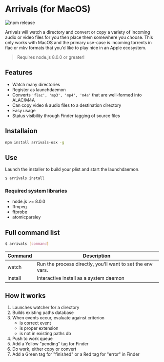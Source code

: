 # Arrivals (for MacOS)

![npm release](https://img.shields.io/npm/v/arrivals-osx.svg?style=flat)

Arrivals will watch a directory and convert or copy a variety of incoming
audio or video files for you then place them somewhere you choose. This only
works with MacOS and the primary use-case is incoming torrents in flac or mkv
formats that you'd like to play nice in an Apple ecosystem.

> Requires node.js 8.0.0 or greater!

## Features

- Watch many directories
- Register as launchdaemon
- Converts `'flac', 'mp3', 'mp4', 'm4a'` that are well-formed
  into ALAC/M4A
- Can copy video & audio files to a destination directory
- Easy usage
- Status visibility through Finder tagging of source files

## Installaion

```bash
npm install arrivals-osx -g
```

## Use

Launch the installer to build your plist and start the launchdaemon.

```bash
$ arrivals install
```

### Required system libraries

- node.js >= 8.0.0
- ffmpeg
- ffprobe
- atomicparsley

## Full command list

```bash
$ arrivals [command]
```

| Command | Description                                                |
| ------- | ---------------------------------------------------------- |
| watch   | Run the process directly, you'll want to set the env vars. |
| install | Interactive install as a system daemon                     |

## How it works

1. Launches watcher for a directory
2. Builds existing paths database
3. When events occur, evaluate against criterion
   - is correct event
   - is proper extension
   - is not in existing paths db
4. Push to work queue
5. Add a Yellow "pending" tag for Finder
6. Do work, either copy or convert
7. Add a Green tag for "finished" or a Red tag for "error" in Finder
